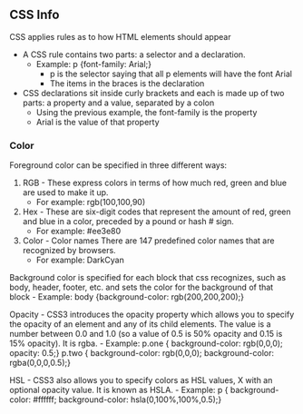 ## CSS Info

CSS applies rules as to how HTML elements should appear
- A CSS rule contains two parts: a selector and a declaration.  
    - Example:  p {font-family: Arial;}  
        - p is the selector saying that all p elements will have the font Arial
        - The items in the braces is the declaration
- CSS declarations sit inside curly brackets and each is made up of two parts: a property and a value, separated by a colon
    - Using the previous example, the font-family is the property
    - Arial is the value of that property

### Color

Foreground color can be specified in three different ways:
1. RGB - These express colors in terms of how much red, green and blue are used to make it up. 
    - For example: rgb(100,100,90)
2. Hex - These are six-digit codes that represent the amount of red, green and blue in a color, preceded by a pound or hash # sign. 
    - For example: #ee3e80
3. Color - Color names There are 147 predefined color names that are recognized by browsers. 
    - For example: DarkCyan

Background color is specified for each block that css recognizes, such as body, header, footer, etc. and sets the color for the background of that block
    - Example:  body {background-color: rgb(200,200,200);} 

Opacity - CSS3 introduces the opacity property which allows you to specify the opacity of an element and any of its child elements. The value is a number between 0.0 and 1.0 (so a value of 0.5 is 50% opacity and 0.15 is 15% opacity).  It is rgba.
    - Example:  p.one { background-color: rgb(0,0,0); opacity: 0.5;} p.two { background-color: rgb(0,0,0); background-color: rgba(0,0,0,0.5);} 

HSL - CSS3 also allows you to specify colors as HSL values,  X with an optional opacity value. It is known as HSLA.
    - Example: p { background-color: #ffffff; background-color: hsla(0,100%,100%,0.5);}